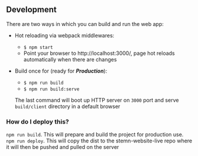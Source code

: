 ## Development

There are two ways in which you can build and run the web app:
* Hot reloading via webpack middlewares:
  * `$ npm start`
  * Point your browser to http://localhost:3000/, page hot reloads automatically when there are changes
  
* Build once for (ready for ***Production***):
  * `$ npm run build`
  * `$ npm run build:serve`

  The last command will boot up HTTP server on `3000` port and serve `build/client` directory in a default browser

### How do I deploy this?

`npm run build`. This will prepare and build the project for production use.
`npm run deploy`. This will copy the dist to the stemn-website-live repo where it will then be pushed and pulled on the server

